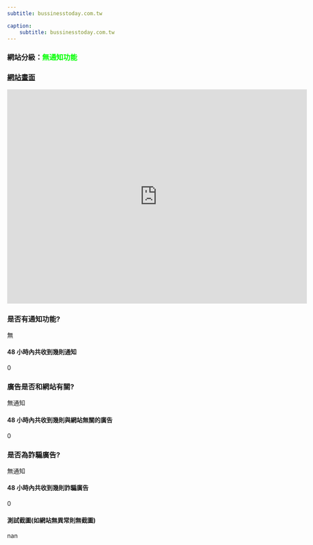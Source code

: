 ```yaml
---
subtitle: bussinesstoday.com.tw

caption:
	subtitle: bussinesstoday.com.tw
---
```


<h3>網站分級：<font color="#00FF00">無通知功能</font></h3>

### [網站畫面](bussinesstoday.com.tw)
<embed src="https://web.archive.org/web/bussinesstoday.com.tw" style="width:700px; height: 500px;">

### 是否有通知功能?
無

#### 48 小時內共收到幾則通知
0

### 廣告是否和網站有關?
無通知

#### 48 小時內共收到幾則與網站無關的廣告
0

### 是否為詐騙廣告?
無通知

#### 48 小時內共收到幾則詐騙廣告
0

#### 測試截圖(如網站無異常則無截圖)
nan

